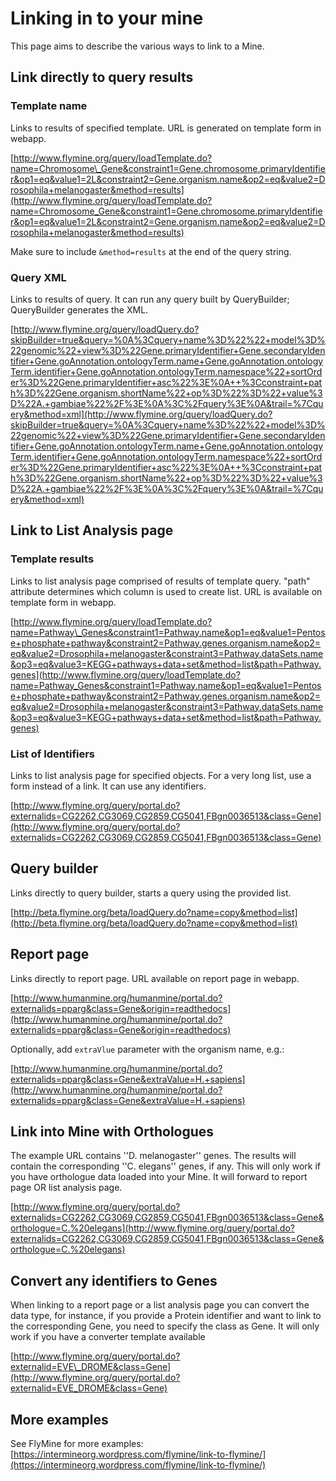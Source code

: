 # Linking in to your mine

This page aims to describe the various ways to link to a Mine.

## Link directly to query results

### Template name

Links to results of specified template. URL is generated on template form in webapp.

[http://www.flymine.org/query/loadTemplate.do?name=Chromosome\_Gene&constraint1=Gene.chromosome.primaryIdentifier&op1=eq&value1=2L&constraint2=Gene.organism.name&op2=eq&value2=Drosophila+melanogaster&method=results](http://www.flymine.org/query/loadTemplate.do?name=Chromosome_Gene&constraint1=Gene.chromosome.primaryIdentifier&op1=eq&value1=2L&constraint2=Gene.organism.name&op2=eq&value2=Drosophila+melanogaster&method=results)

Make sure to include `&method=results` at the end of the query string.

### Query XML

Links to results of query. It can run any query built by QueryBuilder; QueryBuilder generates the XML.

[http://www.flymine.org/query/loadQuery.do?skipBuilder=true&query=%0A%3Cquery+name%3D%22%22+model%3D%22genomic%22+view%3D%22Gene.primaryIdentifier+Gene.secondaryIdentifier+Gene.goAnnotation.ontologyTerm.name+Gene.goAnnotation.ontologyTerm.identifier+Gene.goAnnotation.ontologyTerm.namespace%22+sortOrder%3D%22Gene.primaryIdentifier+asc%22%3E%0A++%3Cconstraint+path%3D%22Gene.organism.shortName%22+op%3D%22%3D%22+value%3D%22A.+gambiae%22%2F%3E%0A%3C%2Fquery%3E%0A&trail=%7Cquery&method=xml](http://www.flymine.org/query/loadQuery.do?skipBuilder=true&query=%0A%3Cquery+name%3D%22%22+model%3D%22genomic%22+view%3D%22Gene.primaryIdentifier+Gene.secondaryIdentifier+Gene.goAnnotation.ontologyTerm.name+Gene.goAnnotation.ontologyTerm.identifier+Gene.goAnnotation.ontologyTerm.namespace%22+sortOrder%3D%22Gene.primaryIdentifier+asc%22%3E%0A++%3Cconstraint+path%3D%22Gene.organism.shortName%22+op%3D%22%3D%22+value%3D%22A.+gambiae%22%2F%3E%0A%3C%2Fquery%3E%0A&trail=%7Cquery&method=xml)

## Link to List Analysis page

### Template results

Links to list analysis page comprised of results of template query. "path" attribute determines which column is used to create list. URL is available on template form in webapp.

[http://www.flymine.org/query/loadTemplate.do?name=Pathway\_Genes&constraint1=Pathway.name&op1=eq&value1=Pentose+phosphate+pathway&constraint2=Pathway.genes.organism.name&op2=eq&value2=Drosophila+melanogaster&constraint3=Pathway.dataSets.name&op3=eq&value3=KEGG+pathways+data+set&method=list&path=Pathway.genes](http://www.flymine.org/query/loadTemplate.do?name=Pathway_Genes&constraint1=Pathway.name&op1=eq&value1=Pentose+phosphate+pathway&constraint2=Pathway.genes.organism.name&op2=eq&value2=Drosophila+melanogaster&constraint3=Pathway.dataSets.name&op3=eq&value3=KEGG+pathways+data+set&method=list&path=Pathway.genes)

### List of Identifiers

Links to list analysis page for specified objects. For a very long list, use a form instead of a link. It can use any identifiers.

[http://www.flymine.org/query/portal.do?externalids=CG2262,CG3069,CG2859,CG5041,FBgn0036513&class=Gene](http://www.flymine.org/query/portal.do?externalids=CG2262,CG3069,CG2859,CG5041,FBgn0036513&class=Gene)

## Query builder

Links directly to query builder, starts a query using the provided list.

[http://beta.flymine.org/beta/loadQuery.do?name=copy&method=list](http://beta.flymine.org/beta/loadQuery.do?name=copy&method=list)

## Report page

Links directly to report page. URL available on report page in webapp.

[http://www.humanmine.org/humanmine/portal.do?externalids=pparg&class=Gene&origin=readthedocs](http://www.humanmine.org/humanmine/portal.do?externalids=pparg&class=Gene&origin=readthedocs)

Optionally, add `extraVlue` parameter with the organism name, e.g.:

[http://www.humanmine.org/humanmine/portal.do?externalids=pparg&class=Gene&extraValue=H.+sapiens](http://www.humanmine.org/humanmine/portal.do?externalids=pparg&class=Gene&extraValue=H.+sapiens)

## Link into Mine with Orthologues

The example URL contains ''D. melanogaster'' genes. The results will contain the corresponding ''C. elegans'' genes, if any. This will only work if you have orthologue data loaded into your Mine. It will forward to report page OR list analysis page.

[http://www.flymine.org/query/portal.do?externalids=CG2262,CG3069,CG2859,CG5041,FBgn0036513&class=Gene&orthologue=C.%20elegans](http://www.flymine.org/query/portal.do?externalids=CG2262,CG3069,CG2859,CG5041,FBgn0036513&class=Gene&orthologue=C.%20elegans)

## Convert any identifiers to Genes

When linking to a report page or a list analysis page you can convert the data type, for instance, if you provide a Protein identifier and want to link to the corresponding Gene, you need to specify the class as Gene. It will only work if you have a converter template available

[http://www.flymine.org/query/portal.do?externalid=EVE\_DROME&class=Gene](http://www.flymine.org/query/portal.do?externalid=EVE_DROME&class=Gene)

## More examples

See FlyMine for more examples: [https://intermineorg.wordpress.com/flymine/link-to-flymine/](https://intermineorg.wordpress.com/flymine/link-to-flymine/)

